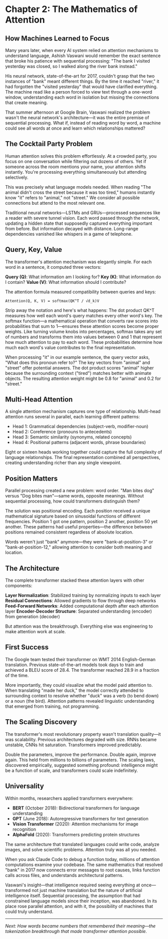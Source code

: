 # Chapter 2: The Mathematics of Attention
## How Machines Learned to Focus

Many years later, when every AI system relied on attention mechanisms to understand language, Ashish Vaswani would remember the exact sentence that broke his patience with sequential processing: "The bank I visited yesterday was closed, so I walked along the river bank instead."

His neural network, state-of-the-art for 2017, couldn't grasp that the two instances of "bank" meant different things. By the time it reached "river," it had forgotten the "visited yesterday" that would have clarified everything. The machine read like a person forced to view text through a one-word window, understanding each word in isolation but missing the connections that create meaning.

That summer afternoon at Google Brain, Vaswani realized the problem wasn't the neural network's architecture—it was the entire premise of sequential processing. What if, instead of reading word by word, a machine could see all words at once and learn which relationships mattered?

## The Cocktail Party Problem

Human attention solves this problem effortlessly. At a crowded party, you focus on one conversation while filtering out dozens of others. Yet if someone across the room mentions your name, your attention shifts instantly. You're processing everything simultaneously but attending selectively.

This was precisely what language models needed. When reading "The animal didn't cross the street because it was too tired," humans instantly know "it" refers to "animal," not "street." We consider all possible connections but attend to the most relevant one.

Traditional neural networks—LSTMs and GRUs—processed sequences like a reader with severe tunnel vision. Each word passed through the network, updating a hidden state that supposedly captured everything important from before. But information decayed with distance. Long-range dependencies vanished like whispers in a game of telephone.

## Query, Key, Value

The transformer's attention mechanism was elegantly simple. For each word in a sentence, it computed three vectors:

**Query (Q)**: What information am I looking for?
**Key (K)**: What information do I contain?
**Value (V)**: What information should I contribute?

The attention formula measured compatibility between queries and keys:

```
Attention(Q, K, V) = softmax(QK^T / √d_k)V
```

Strip away the notation and here's what happens: The dot product QK^T measures how well each word's query matches every other word's key. The softmax function—a mathematical operation that converts raw scores into probabilities that sum to 1—ensures these attention scores become proper weights. Like turning volume knobs into percentages, softmax takes any set of numbers and transforms them into values between 0 and 1 that represent how much attention to pay to each word. These probabilities determine how much each word's value contributes to the final representation.

When processing "it" in our example sentence, the query vector asks, "What does this pronoun refer to?" The key vectors from "animal" and "street" offer potential answers. The dot product scores "animal" higher because the surrounding context ("tired") matches better with animate objects. The resulting attention weight might be 0.8 for "animal" and 0.2 for "street."

## Multi-Head Attention

A single attention mechanism captures one type of relationship. Multi-head attention runs several in parallel, each learning different patterns:

- Head 1: Grammatical dependencies (subject-verb, modifier-noun)
- Head 2: Coreference (pronouns to antecedents)
- Head 3: Semantic similarity (synonyms, related concepts)
- Head 4: Positional patterns (adjacent words, phrase boundaries)

Eight or sixteen heads working together could capture the full complexity of language relationships. The final representation combined all perspectives, creating understanding richer than any single viewpoint.

## Position Matters

Parallel processing created a new problem: word order. "Man bites dog" versus "Dog bites man"—same words, opposite meanings. Without sequential processing, how could transformers distinguish them?

The solution was positional encoding. Each position received a unique mathematical signature based on sinusoidal functions of different frequencies. Position 1 got one pattern, position 2 another, position 50 yet another. These patterns had useful properties—the difference between positions remained consistent regardless of absolute location.

Words weren't just "bank" anymore—they were "bank-at-position-3" or "bank-at-position-12," allowing attention to consider both meaning and location.

## The Architecture

The complete transformer stacked these attention layers with other components:

**Layer Normalization**: Stabilized training by normalizing inputs to each layer
**Residual Connections**: Allowed gradients to flow through deep networks
**Feed-Forward Networks**: Added computational depth after each attention layer
**Encoder-Decoder Structure**: Separated understanding (encoder) from generation (decoder)

But attention was the breakthrough. Everything else was engineering to make attention work at scale.

## First Success

The Google team tested their transformer on WMT 2014 English-German translation. Previous state-of-the-art models took days to train and achieved a BLEU score of 28.4. The transformer reached 28.9 in a fraction of the time.

More importantly, they could visualize what the model paid attention to. When translating "made her duck," the model correctly attended to surrounding context to resolve whether "duck" was a verb (to bend down) or a noun (the bird). Attention patterns revealed linguistic understanding that emerged from training, not programming.

## The Scaling Discovery

The transformer's most revolutionary property wasn't translation quality—it was scalability. Previous architectures degraded with size. RNNs became unstable, CNNs hit saturation. Transformers improved predictably.

Double the parameters, improve the performance. Double again, improve again. This held from millions to billions of parameters. The scaling laws, discovered empirically, suggested something profound: intelligence might be a function of scale, and transformers could scale indefinitely.

## Universality

Within months, researchers applied transformers everywhere:

- **BERT** (October 2018): Bidirectional transformers for language understanding
- **GPT** (June 2018): Autoregressive transformers for text generation
- **Vision Transformer** (2020): Attention mechanisms for image recognition
- **AlphaFold** (2020): Transformers predicting protein structures

The same architecture that translated languages could write code, analyze images, and solve scientific problems. Attention truly was all you needed.

When you ask Claude Code to debug a function today, millions of attention computations examine your codebase. The same mathematics that resolved "bank" in 2017 now connects error messages to root causes, links function calls across files, and understands architectural patterns. 

Vaswani's insight—that intelligence required seeing everything at once—transformed not just machine translation but the nature of artificial intelligence itself. Sequential processing, the assumption that had constrained language models since their inception, was abandoned. In its place rose parallel attention, and with it, the possibility of machines that could truly understand.

---

*Next: How words became numbers that remembered their meaning—the tokenization breakthrough that made transformer attention possible.*